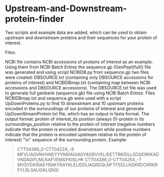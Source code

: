 # Upstream-and-Downstream-protein-finder
Two scripts and example data are added, which can be used to obtain upstream and downstream proteins and their sequences
for your protein of interest.

Files:

NCBI file contains NCBI accessions of proteins of interest as an example. Using them from NCBI Batch Entrez the sequence.gp (GenPept(full)) file was generated and using script NCBIDB.py from sequence.gp two files were created: DBSOURCE.txt (containing only DBSOURCE accessions for proteins of interest) and NCBIDBmap.txt (containing map between NCBI accessions and DBSOURCE accessions). The DBSOURCE.txt file was used to generate full genbank (sequence.gb) file using NCBI Batch Entrez. Files NCBIDBmap.txt and sequence.gb were used with a script UpDownProteins.py to find 10 downstream and 10 upstream proteins encoded in the surroundings of our proteins of interest and generate UpDownStreamProtein.txt file, which has an output in fasta format. The output format: protein of interest_its position (always 0)-protein in its surroundings_position relative to the protein of interest (negative numbers indicate that the protein is encoded downstream while positive numbers indicate that the protein is encoded upstream relative to the protein of interest) "\n" sequence of the surrounding protein. 
Example: 
>CTT04386_0-CTT04224_-8
MFVLIAGVNVHNEYYVNRIAGIAGYAGRVVELIDETTRKIDLLSDQERKKADVNDADIFLMLKAFVEMGFKISLHK
>CTT04386_0-CTT04254_-7
MVSYDKIRAEYRAKYRAYKLELIDDLIAQRDQLNFTFSDLLNSKRDCKRKREYLRLSALIGKLQNSI
